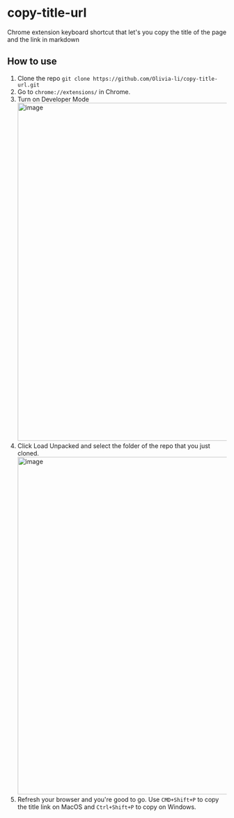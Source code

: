 # copy-title-url
Chrome extension keyboard shortcut that let's you copy the title of the page and the link in markdown

## How to use
1) Clone the repo `git clone https://github.com/Olivia-li/copy-title-url.git`
2) Go to `chrome://extensions/` in Chrome.
3) Turn on Developer Mode <br><img width="776" alt="image" src="https://github.com/Olivia-li/copy-title-url/assets/9896624/97fedff4-fe59-43db-893c-d72a0111351e">
4) Click Load Unpacked and select the folder of the repo that you just cloned. <br><img width="775" alt="image" src="https://github.com/Olivia-li/copy-title-url/assets/9896624/245b751a-280e-4167-905d-4e58581aad28">
5) Refresh your browser and you're good to go. Use `CMD+Shift+P` to copy the title link on MacOS and `Ctrl+Shift+P` to copy on Windows.
